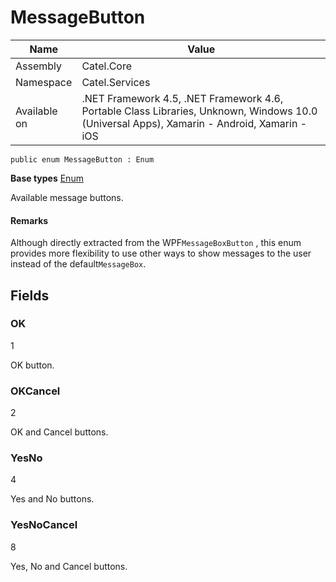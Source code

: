 

# MessageButton

Name|Value
---|---
Assembly|Catel.Core
Namespace|Catel.Services
Available on|.NET Framework 4.5, .NET Framework 4.6, Portable Class Libraries, Unknown, Windows 10.0 (Universal Apps), Xamarin - Android, Xamarin - iOS

```
public enum MessageButton : Enum
```

**Base types**
[Enum]()


Available message buttons.

#### Remarks

Although directly extracted from the WPF`MessageBoxButton` , this enum provides more flexibility to use other ways to show messages to the user instead of the default`MessageBox`.



## Fields

### OK
1

OK button.



### OKCancel
2

OK and Cancel buttons.



### YesNo
4

Yes and No buttons.



### YesNoCancel
8

Yes, No and Cancel buttons.



